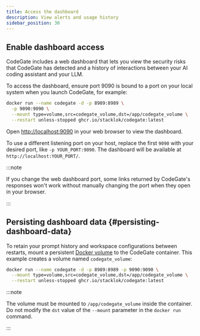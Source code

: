 ```yaml
---
title: Access the dashboard
description: View alerts and usage history
sidebar_position: 30
---
```


## Enable dashboard access

CodeGate includes a web dashboard that lets you view the security risks that
CodeGate has detected and a history of interactions between your AI coding
assistant and your LLM.

To access the dashboard, ensure port 9090 is bound to a port on your local
system when you launch CodeGate, for example:

```bash {2}
docker run --name codegate -d -p 8989:8989 \
  -p 9090:9090 \
  --mount type=volume,src=codegate_volume,dst=/app/codegate_volume \
  --restart unless-stopped ghcr.io/stacklok/codegate:latest
```

Open [http://localhost:9090](http://localhost:9090) in your web browser to view
the dashboard.

To use a different listening port on your host, replace the first `9090` with
your desired port, like `-p YOUR_PORT:9090`. The dashboard will be available at
`http://localhost:YOUR_PORT/`.

:::note

If you change the web dashboard port, some links returned by CodeGate's
responses won't work without manually changing the port when they open in your
browser.

:::

## Persisting dashboard data {#persisting-dashboard-data}

To retain your prompt history and workspace configurations between restarts,
mount a persistent
[Docker volume](https://docs.docker.com/engine/storage/volumes/) to the CodeGate
container. This example creates a volume named `codegate_volume`:

```bash {2}
docker run --name codegate -d -p 8989:8989 -p 9090:9090 \
  --mount type=volume,src=codegate_volume,dst=/app/codegate_volume \
  --restart unless-stopped ghcr.io/stacklok/codegate:latest
```

:::note

The volume must be mounted to `/app/codegate_volume` inside the container. Do
not modify the `dst` value of the `--mount` parameter in the `docker run`
command.

:::
